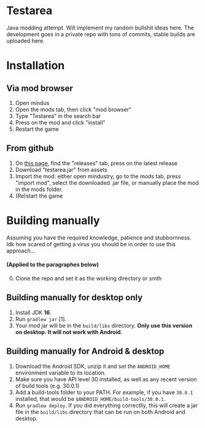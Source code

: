 # Testarea
Java modding attempt. Will implement my random bullshit ideas here.
The development goes in a private repo with tons of commits,
stable builds are uploaded here.

# Installation
## Via mod browser
1. Open mindus
2. Open the mods tab, then click "mod browser"
3. Type "Testarea" in the search bar
4. Press on the mod and click "install"
5. Restart the game

## From github
1. On [this page](https://github.com/MHeMoTexHuK/Testarea-public),
find the "releases" tab, press on the latest release
2. Download "testarea.jar" from assets
3. Import the mod: either open mindustry, go to the mods tab, press "import mod", select the downloaded
.jar file, or manually place the mod in the mods folder.
4. (Re)start the game


# Building manually
Assuming you have the required knowledge, patience and stubbornness. Idk how scared of getting a virus
you should be in order to use this approach...

#### (Applied to the paragraphes below)
0. Clone the repo and set it as the working directory or smth

## Building manually for desktop only
1. Install JDK **16**.
2. Run `gradlew jar` [1].
3. Your mod jar will be in the `build/libs` directory.
**Only use this version on desktop. It will not work with Android.**


## Building manually for Android & desktop
1. Download the Android SDK, unzip it and set the `ANDROID_HOME` environment variable to its location.
2. Make sure you have API level 30 installed, as well as any recent version of build tools (e.g. 30.0.1)
3. Add a build-tools folder to your PATH. For example, if you have `30.0.1` installed, that would be `$ANDROID_HOME/build-tools/30.0.1`.
4. Run `gradlew deploy`. If you did everything correctlly, this will create a jar file in the `build/libs` directory that can be run on both Android and desktop. 